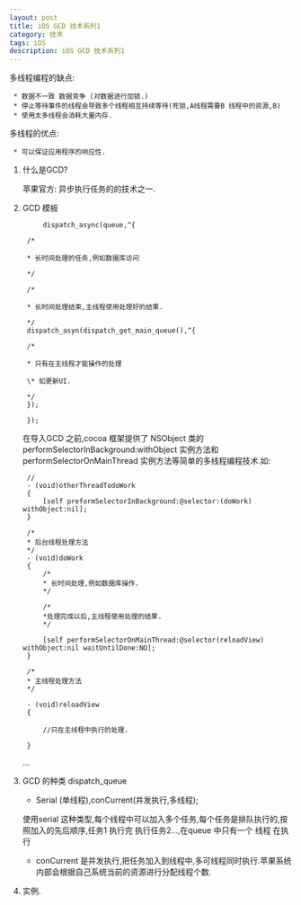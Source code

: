 ```yaml
---
layout: post
title: iOS GCD 技术系列1
category: 技术
tags: iOS
description: iOS GCD 技术系列1
---
```


多线程编程的缺点: 
	
	 * 数据不一致 数据竞争 (对数据进行加锁.)
	 * 停止等待事件的线程会导致多个线程相互持续等待(死锁,A线程需要B 线程中的资源,B)
	 * 使用太多线程会消耗大量内存.

 多线程的优点:

 	 * 可以保证应用程序的响应性.




1. 什么是GCD?


	
	苹果官方: 异步执行任务的的技术之一.
	
2. GCD 模板
	
    	
    		dispatch_async(queue,^{
    	
		/*
	
		* 长时间处理的任务,例如数据库访问
	
		*/
	
		/*
	
		* 长时间处理结束,主线程使用处理好的结果.
	
		*/
		dispatch_asyn(dispatch_get_main_queue(),^{
	
		/* 
	
		* 只有在主线程才能操作的处理
	
		\* 如更新UI.
	
		*/
		});
	
		});


	在导入GCD 之前,cocoa 框架提供了 NSObject 类的performSelectorInBackground:withObject  实例方法和performSelectorOnMainThread 实例方法等简单的多线程编程技术.如:

	
	
    	//
    	- (void)otherThreadTodoWork
    	{
    		[self preformSelectorInBackground:@selector:(doWork) 		withObject:nil];
    	}
    	
    	/*
    	* 后台线程处理方法
    	*/
    	- (void)doWork
    	{
    		/*
    		* 长时间处理,例如数据库操作.
    		*/
    		
    		/*
    		*处理完成以后,主线程使用处理的结果.
    		*/
    		
    		[self performSelectorOnMainThread:@selector(reloadView) withObject:nil waitUntilDone:NO];
    	}
    	
    	/*
    	* 主线程处理方法
    	*/
    	
    	- (void)reloadView
    	{
    		
    		//只在主线程中执行的处理.
    		
    	}
    	
   ...
   
3. GCD 的种类
	dispatch_queue
	
	*  Serial (单线程),conCurrent(并发执行,多线程);
	
	使用serial 这种类型,每个线程中可以加入多个任务,每个任务是排队执行的,按照加入的先后顺序,任务1 执行完 执行任务2...,在queue 中只有一个 线程 在执行
	
	* conCurrent 是并发执行,把任务加入到线程中,多可线程同时执行.苹果系统内部会根据自己系统当前的资源进行分配线程个数.
	
   
   
   
4. 实例.
